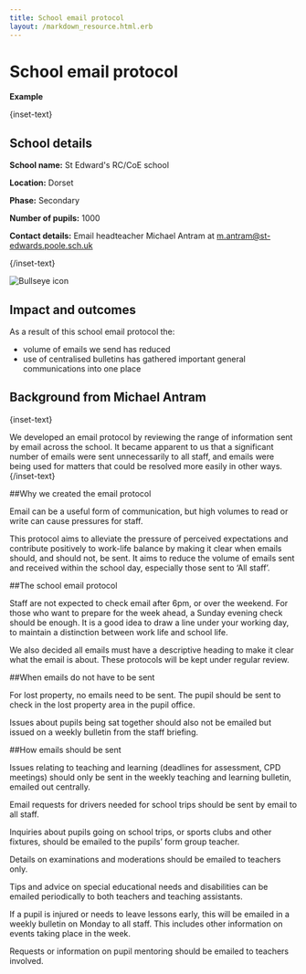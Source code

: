```yaml
---
title: School email protocol
layout: /markdown_resource.html.erb
---
```


# School email protocol

<strong class="govuk-tag">Example</strong>

{inset-text}

## School details

**School name:** St Edward's RC/CoE school

**Location:** Dorset

**Phase:** Secondary

**Number of pupils:** 1000

**Contact details:** Email headteacher Michael Antram at <m.antram@st-edwards.poole.sch.uk> 

{/inset-text}

<div class="govuk-grid-row dfe-width-container">
  <div class="govuk-grid-column-full">
    <div class="info-box">
      <div class="info-box__corner">
        <img src="/assets/images/bullseye.svg" alt="Bullseye icon">
      </div>
      <h2 class="govuk-heading-m">
        Impact and outcomes
      </h2>
      <p>
        As a result of this school email protocol the: 
      </p>
            <p>
        <ul>
          <li>volume of emails we send has reduced</li>
          <li>use of centralised bulletins has gathered important general communications into one place</li>
        </ul>
      </p>
    </div>
  </div>
</div>

## Background from Michael Antram 

{inset-text}

We developed an email protocol by reviewing the range of information sent by email across the school. It became apparent to us that a significant number of emails were sent unnecessarily to all staff, and emails were being used for matters that could be resolved more easily in other ways. 
{/inset-text}

##Why we created the email protocol  

Email can be a useful form of communication, but high volumes to read or write can cause pressures for staff.  

This protocol aims to alleviate the pressure of perceived expectations and contribute positively to work-life balance by making it clear when emails should, and should not, be sent. It aims to reduce the volume of emails sent and received within the school day, especially those sent to ‘All staff’.  

##The school email protocol 

Staff are not expected to check email after 6pm, or over the weekend. For those who want to prepare for the week ahead, a Sunday evening check should be enough. It is a good idea to draw a line under your working day, to maintain a distinction between work life and school life. 

We also decided all emails must have a descriptive heading to make it clear what the email is about. These protocols will be kept under regular review.   

##When emails do not have to be sent 

For lost property, no emails need to be sent. The pupil should be sent to check in the lost property area in the pupil office. 

Issues about pupils being sat together should also not be emailed but issued on a weekly bulletin from the staff briefing. 

##How emails should be sent 

Issues relating to teaching and learning (deadlines for assessment, CPD meetings) should only be sent in the weekly teaching and learning bulletin, emailed out centrally. 

Email requests for drivers needed for school trips should be sent by email to all staff. 

Inquiries about pupils going on school trips, or sports clubs and other fixtures, should be emailed to the pupils’ form group teacher. 

Details on examinations and moderations should be emailed to teachers only. 

Tips and advice on special educational needs and disabilities can be emailed periodically to both teachers and teaching assistants. 

If a pupil is injured or needs to leave lessons early, this will be emailed in a weekly bulletin on Monday to all staff. This includes other information on events taking place in the week.  

Requests or information on pupil mentoring should be emailed to teachers involved.  
